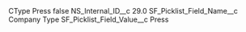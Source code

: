 <?xml version="1.0" encoding="UTF-8"?>
<CustomMetadata xmlns="http://soap.sforce.com/2006/04/metadata" xmlns:xsi="http://www.w3.org/2001/XMLSchema-instance" xmlns:xsd="http://www.w3.org/2001/XMLSchema">
    <label>CType Press</label>
    <protected>false</protected>
    <values>
        <field>NS_Internal_ID__c</field>
        <value xsi:type="xsd:double">29.0</value>
    </values>
    <values>
        <field>SF_Picklist_Field_Name__c</field>
        <value xsi:type="xsd:string">Company Type</value>
    </values>
    <values>
        <field>SF_Picklist_Field_Value__c</field>
        <value xsi:type="xsd:string">Press</value>
    </values>
</CustomMetadata>
